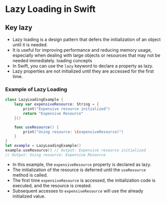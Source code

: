 # Lazy Loading in Swift

## Key lazy

- Lazy loading is a design pattern that defers the initialization of an object until it is needed.
- It is useful for improving performance and reducing memory usage, especially when dealing with large objects or resources that may not be needed immediately.
loading concepts
- In Swift, you can use the `lazy` keyword to declare a property as lazy.
- Lazy properties are not initialized until they are accessed for the first time.

### Example of Lazy Loading
```swift
class LazyLoadingExample {
    lazy var expensiveResource: String = {
        print("Expensive resource initialized")
        return "Expensive Resource"
    }()

    func useResource() {
        print("Using resource: \(expensiveResource)")
    }
}
let example = LazyLoadingExample()
example.useResource() // Output: Expensive resource initialized
// Output: Using resource: Expensive Resource
```
- In this example, the `expensiveResource` property is declared as lazy.
- The initialization of the resource is deferred until the `useResource` method is called.
- The first time `expensiveResource` is accessed, the initialization code is executed, and the resource is created.
- Subsequent accesses to `expensiveResource` will use the already initialized value.